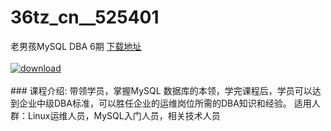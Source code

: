 # 36tz_cn__525401
老男孩MySQL DBA 6期
[下载地址](http://www.36tz.cn/article/525401 "下载地址")
<br/></br>[![download](http://36tz.cn/muke_img/2019_06_1-68-300x253.png "下载地址")](http://www.36tz.cn/article/525401 "下载地址")
<br/></br>### 课程介绍:
带领学员，掌握MySQL 数据库的本领，学完课程后，学员可以达到企业中级DBA标准，可以胜任企业的运维岗位所需的DBA知识和经验。
适用人群：Linux运维人员，MySQL入门人员，相关技术人员


 
